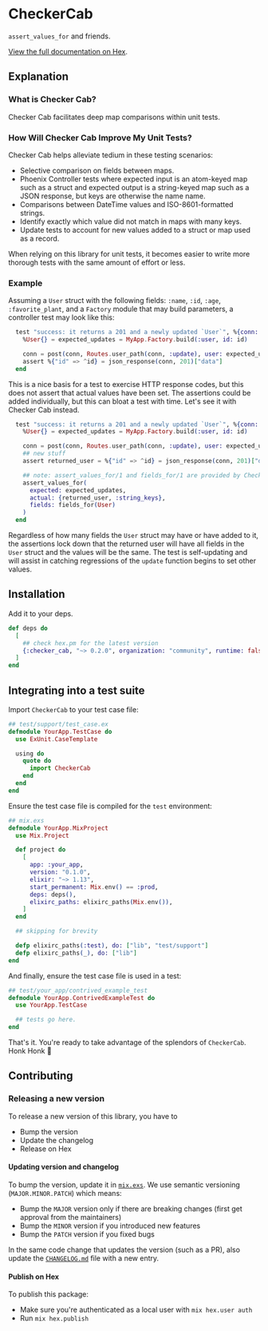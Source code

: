 # CheckerCab

`assert_values_for` and friends.

[View the full documentation on
Hex](community.hexdocs.pm/checker_cab/api-reference.html).

## Explanation
### What is Checker Cab?
Checker Cab facilitates deep map comparisons within unit tests.

### How Will Checker Cab Improve My Unit Tests?
Checker Cab helps alleviate tedium in these testing scenarios:
  * Selective comparison on fields between maps.
  * Phoenix Controller tests where expected input is an atom-keyed map such as a
  struct and expected output is a string-keyed map such as a JSON response, but
  keys are otherwise the name name.
  * Comparisons between DateTime values and ISO-8601-formatted strings.
  * Identify exactly which value did not match in maps with many keys.
  * Update tests to account for new values added to a struct or map used as a
    record.

When relying on this library for unit tests, it becomes easier to write more
thorough tests with the same amount of effort or less.

### Example
Assuming a `User` struct with the following fields: `:name`, `:id`, `:age`,
`:favorite_plant`, and a `Factory` module that may build parameters, a
controller test may look like this:

```elixir
  test "success: it returns a 201 and a newly updated `User`", %{conn: conn, user: %User{id: id}} do
    %User{} = expected_updates = MyApp.Factory.build(:user, id: id)

    conn = post(conn, Routes.user_path(conn, :update), user: expected_user)
    assert %{"id" => ^id} = json_response(conn, 201)["data"]
  end
```
This is a nice basis for a test to exercise HTTP response codes, but this does
not assert that actual values have been set. The assertions could be added
individually, but this can bloat a test with time. Let's see it with Checker Cab instead.

```elixir
  test "success: it returns a 201 and a newly updated `User`", %{conn: conn, user: %User{id: id}} do
    %User{} = expected_updates = MyApp.Factory.build(:user, id: id)

    conn = post(conn, Routes.user_path(conn, :update), user: expected_user)
    ## new stuff
    assert returned_user = %{"id" => ^id} = json_response(conn, 201)["data"]

    ## note: assert_values_for/1 and fields_for/1 are provided by CheckerCab.
    assert_values_for(
      expected: expected_updates,
      actual: {returned_user, :string_keys},
      fields: fields_for(User)
    )
  end
```
Regardless of how many fields the `User` struct may have or have added to it,
the assertions lock down that the returned user will have all fields in the
`User` struct and the values will be the same. The test is self-updating and
will assist in catching regressions of the `update` function begins to set other
values.

## Installation

Add it to your deps.

```elixir
def deps do
  [
    ## check hex.pm for the latest version
    {:checker_cab, "~> 0.2.0", organization: "community", runtime: false, only: [:test]},
  ]
end
```

## Integrating into a test suite
Import `CheckerCab` to your test case file:
```elixir
## test/support/test_case.ex
defmodule YourApp.TestCase do
  use ExUnit.CaseTemplate

  using do
    quote do
      import CheckerCab
    end
  end
end
```

Ensure the test case file is compiled for the `test` environment:

```elixir
## mix.exs
defmodule YourApp.MixProject
  use Mix.Project

  def project do
    [
      app: :your_app,
      version: "0.1.0",
      elixir: "~> 1.13",
      start_permanent: Mix.env() == :prod,
      deps: deps(),
      elixirc_paths: elixirc_paths(Mix.env()),
    ]
  end

  ## skipping for brevity

  defp elixirc_paths(:test), do: ["lib", "test/support"]
  defp elixirc_paths(_), do: ["lib"]
end
```

And finally, ensure the test case file is used in a test:

```elixir
## test/your_app/contrived_example_test
defmodule YourApp.ContrivedExampleTest do
  use YourApp.TestCase

  ## tests go here.
end

```

That's it. You're ready to take advantage of the splendors of `CheckerCab`. Honk Honk 🚕

## Contributing
### Releasing a new version

To release a new version of this library, you have to

  * Bump the version
  * Update the changelog
  * Release on Hex

#### Updating version and changelog

To bump the version, update it in [`mix.exs`](./mix.exs). We use semantic versioning (`MAJOR.MINOR.PATCH`) which means:

  * Bump the `MAJOR` version only if there are breaking changes (first get approval from the maintainers)
  * Bump the `MINOR` version if you introduced new features
  * Bump the `PATCH` version if you fixed bugs

In the same code change that updates the version (such as a PR), also update the [`CHANGELOG.md`](./CHANGELOG.md) file with a new entry.

#### Publish on Hex

To publish this package:

  * Make sure you're authenticated as a local user with `mix hex.user auth`
  * Run `mix hex.publish`
